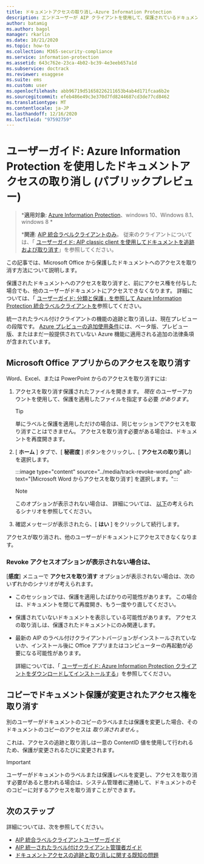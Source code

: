 ```yaml
---
title: ドキュメントアクセスの取り消し-Azure Information Protection
description: エンドユーザーが AIP クライアントを使用して、保護されているドキュメントのドキュメントへのアクセスを取り消す方法について説明します。
author: batamig
ms.author: bagol
manager: rkarlin
ms.date: 10/21/2020
ms.topic: how-to
ms.collection: M365-security-compliance
ms.service: information-protection
ms.assetid: 643c762e-23ca-4b02-bc39-4e3eeb657a1d
ms.subservice: doctrack
ms.reviewer: esaggese
ms.suite: ems
ms.custom: user
ms.openlocfilehash: abb96719d51658226211653b4ab4d171fcaa6b2e
ms.sourcegitcommit: efeb486e49c3e370d7fd8244687cd3de77cd8462
ms.translationtype: MT
ms.contentlocale: ja-JP
ms.lasthandoff: 12/16/2020
ms.locfileid: "97592759"
---
```

# <a name="user-guide-revoke-document-access-with-azure-information-protection-public-preview"></a>ユーザーガイド: Azure Information Protection を使用したドキュメントアクセスの取り消し (パブリックプレビュー)

>***適用対象**: [Azure Information Protection](https://azure.microsoft.com/pricing/details/information-protection)、windows 10、Windows 8.1、windows 8 *
>
>***関連**: [AIP 統合ラベルクライアントのみ](../faqs.md#whats-the-difference-between-the-azure-information-protection-classic-and-unified-labeling-clients)。 従来のクライアントについては、「 [ユーザーガイド: AIP classic client を使用してドキュメントを追跡および取り消す](client-track-revoke.md)」を参照してください。

この記事では、Microsoft Office から保護したドキュメントへのアクセスを取り消す方法について説明します。

保護されたドキュメントへのアクセスを取り消すと、前にアクセス権を付与した場合でも、他のユーザーがドキュメントにアクセスできなくなります。 詳細については、「 [ユーザーガイド: 分類と保護」を参照して Azure Information Protection 統合ラベルクライアントを](clientv2-classify-protect.md)参照してください。

統一されたラベル付けクライアントの機能の追跡と取り消しは、現在プレビューの段階です。 [Azure プレビューの追加使用条件](https://azure.microsoft.com/support/legal/preview-supplemental-terms/)には、ベータ版、プレビュー版、またはまだ一般提供されていない Azure 機能に適用される追加の法律条項が含まれています。 

## <a name="revoke-access-from-microsoft-office-apps"></a>Microsoft Office アプリからのアクセスを取り消す

Word、Excel、または PowerPoint からのアクセスを取り消すには:

1. アクセスを取り消す保護されたファイルを開きます。 *現在* のユーザーアカウントを使用して、保護を適用したファイルを指定する必要 *があります*。

    > [!TIP]
    > 単にラベルと保護を適用しただけの場合は、同じセッションでアクセスを取り消すことはできません。 アクセスを取り消す必要がある場合は、ドキュメントを再度開きます。

1. [ **ホーム** ] タブで、[ **秘密度** ] ボタンをクリックし、[ **アクセスの取り消し**] を選択します。

    :::image type="content" source="../media/track-revoke-word.png" alt-text="[Microsoft Word からアクセスを取り消す] を選択します。":::

    > [!NOTE]
    > このオプションが表示されない場合は、 詳細については、 [以下](#dont-see-the-revoke-access-option)の考えられるシナリオを参照してください。
    >
 
1. 確認メッセージが表示されたら、[ **はい** ] をクリックして続行します。

アクセスが取り消され、他のユーザーがドキュメントにアクセスできなくなります。

### <a name="dont-see-the-revoke-access-option"></a>Revoke アクセスオプションが表示されない場合は、

[**感度**] メニューで **アクセスを取り消す** オプションが表示されない場合は、次のいずれかのシナリオが考えられます。

- このセッションでは、保護を適用したばかりの可能性があります。 この場合は、ドキュメントを閉じて再度開き、もう一度やり直してください。

- 保護されていないドキュメントを表示している可能性があります。 アクセスの取り消しは、保護されたドキュメントにのみ関連します。

- 最新の AIP のラベル付けクライアントバージョンがインストールされていないか、インストール後に Office アプリまたはコンピューターの再起動が必要になる可能性があります。 

    詳細については、「 [ユーザーガイド: Azure Information Protection クライアントをダウンロードしてインストールする](install-client-app.md)」を参照してください。

## <a name="revoking-access-where-the-document-protection-has-been-changed-on-a-copy"></a>コピーでドキュメント保護が変更されたアクセス権を取り消す

別のユーザーがドキュメントのコピーのラベルまたは保護を変更した場合、そのドキュメントのコピーのアクセスは *取り消されません* 。 

これは、アクセスの追跡と取り消しは一意の ContentID 値を使用して行われるため、保護が変更されるたびに変更されます。

> [!IMPORTANT]
> ユーザーがドキュメントのラベルまたは保護レベルを変更し、アクセスを取り消す必要があると思われる場合は、システム管理者に連絡して、ドキュメントのそのコピーに対するアクセスを取り消すことができます。
> 
## <a name="next-steps"></a>次のステップ

詳細については、次を参照してください。

- [AIP 統合ラベルクライアントユーザーガイド](clientv2-user-guide.md)
- [AIP 統一されたラベル付けクライアント管理者ガイド](clientv2-admin-guide.md)
- [ドキュメントアクセスの追跡と取り消しに関する既知の問題](../known-issues.md#tracking-and-revoking-document-access-public-preview)